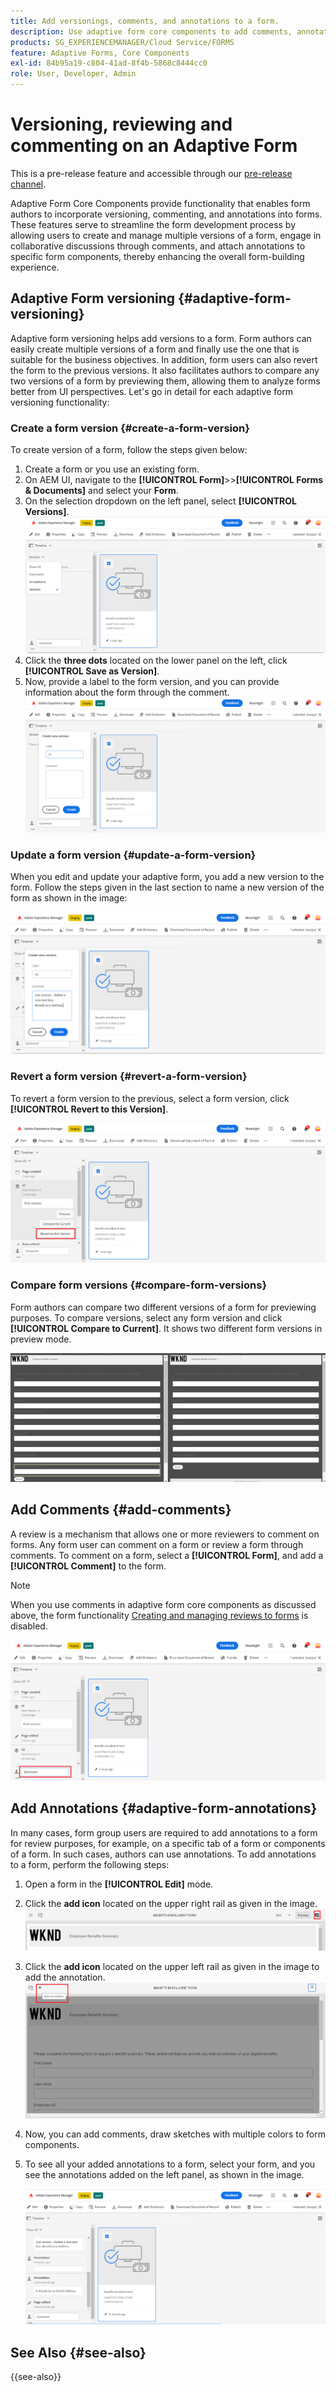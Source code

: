 ```yaml
---
title: Add versionings, comments, and annotations to a form.
description: Use adaptive form core components to add comments, annotations, and versionings to an adaptive form.
products: SG_EXPERIENCEMANAGER/Cloud Service/FORMS
feature: Adaptive Forms, Core Components
exl-id: 84b95a19-c804-41ad-8f4b-5868c8444cc0
role: User, Developer, Admin
---
```

# Versioning, reviewing and commenting on an Adaptive Form

<!--Before you can use versionings, comments, and annotations in an Adaptive Form, you must ensure you have [enabled Adaptive Form Core Components](
https://experienceleague.adobe.com/en/docs/experience-manager-cloud-service/content/forms/setup-configure-migrate/enable-adaptive-forms-core-components).-->

<!--Adaptive Form Core Components facilitates to add versionings, comments, and annotations to a form. These features helps form authors and users to enhance the form development process where they can create multiple versions of a form, collaborate and add their comments to a form, and add annotations to form components.-->

<span class="preview"> This is a pre-release feature and accessible through our [pre-release channel](https://experienceleague.adobe.com/docs/experience-manager-cloud-service/content/release-notes/prerelease.html#new-features). </span>


Adaptive Form Core Components provide functionality that enables form authors to incorporate versioning, commenting, and annotations into forms. These features serve to streamline the form development process by allowing users to create and manage multiple versions of a form, engage in collaborative discussions through comments, and attach annotations to specific form components, thereby enhancing the overall form-building experience.


## Adaptive Form versioning {#adaptive-form-versioning}

Adaptive form versioning helps add versions to a form. Form authors can easily create multiple versions of a form and finally use the one that is suitable for the business objectives. In addition, form users can also revert the form to the previous versions. It also facilitates authors to compare any two versions of a form by previewing them, allowing them to analyze forms better from UI perspectives. Let's go in detail for each adaptive form versioning functionality:

### Create a form version {#create-a-form-version}

To create version of a form, follow the steps given below:

1. Create a form or you use an existing form.
1. On AEM UI, navigate to the **[!UICONTROL Form]**>>**[!UICONTROL Forms & Documents]** and select your **Form**.
1. On the selection dropdown on the left panel, select **[!UICONTROL Versions]**.
        ![Select a form](select-a-form.png)
1. Click the **three dots** located on the lower panel on the left, click **[!UICONTROL Save as Version]**.
1. Now, provide a label to the form version, and you can provide information about the form through the comment.
     ![Create a form version](create-a-form-version.png)

### Update a form version {#update-a-form-version}

When you edit and update your adaptive form, you add a new version to the form. Follow the steps given in the last section to name a new version of the form as shown in the image:

![Update a form version](update-a-form-version.png)

### Revert a form version {#revert-a-form-version}

To revert a form version to the previous, select a form version, click **[!UICONTROL Revert to this Version]**.

![Revert form version](revert-form-version.png)

### Compare form versions {#compare-form-versions}

Form authors can compare two different versions of a form for previewing purposes. To compare versions, select any form version and click **[!UICONTROL Compare to Current]**. It shows two different form versions in preview mode.

![Compare form versions](compare-form-versions.png)

## Add Comments {#add-comments}

A review is a mechanism that allows one or more reviewers to comment on forms. Any form user can comment on a form or review a form through comments. To comment on a form, select a **[!UICONTROL Form]**, and add a **[!UICONTROL Comment]** to the form.

   >[!NOTE]
   > When you use comments in adaptive form core components as discussed above, the form functionality [Creating and managing reviews to forms](/help/forms/create-reviews-forms.md) is disabled.


  ![Add comments on a form](form-comments.png)

## Add Annotations {#adaptive-form-annotations}

In many cases, form group users are required to add annotations to a form for review purposes, for example, on a specific tab of a form or components of a form. In such cases, authors can use annotations. To add annotations to a form, perform the following steps:

1. Open a form in the **[!UICONTROL Edit]** mode.

1. Click the **add icon** located on the upper right rail as given in the image.
        ![Annotation](annotation.png)

1. Click the **add icon** located on the upper left rail as given in the image to add the annotation.
        ![Add annotation](add-annotation.png)

1. Now, you can add comments, draw sketches with multiple colors to form components.

1. To see all your added annotations to a form, select your form, and you see the annotations added on the left panel, as shown in the image.

   ![See added annotations](see-annotations.png)

## See Also {#see-also}

{{see-also}}
